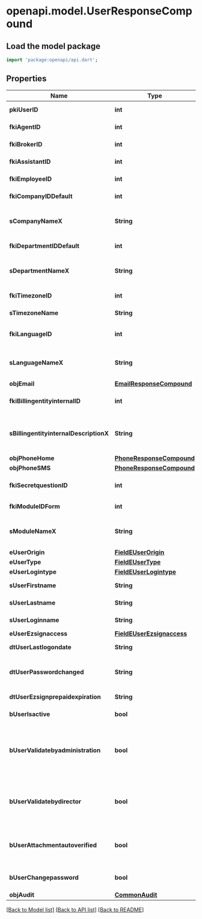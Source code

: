 # openapi.model.UserResponseCompound

## Load the model package
```dart
import 'package:openapi/api.dart';
```

## Properties
Name | Type | Description | Notes
------------ | ------------- | ------------- | -------------
**pkiUserID** | **int** | The unique ID of the User | 
**fkiAgentID** | **int** | The unique ID of the Agent. | [optional] 
**fkiBrokerID** | **int** | The unique ID of the Broker. | [optional] 
**fkiAssistantID** | **int** | The unique ID of the Assistant. | [optional] 
**fkiEmployeeID** | **int** | The unique ID of the Employee. | [optional] 
**fkiCompanyIDDefault** | **int** | The unique ID of the Company | 
**sCompanyNameX** | **String** | The Name of the Company in the language of the requester | 
**fkiDepartmentIDDefault** | **int** | The unique ID of the Department | 
**sDepartmentNameX** | **String** | The Name of the Department in the language of the requester | 
**fkiTimezoneID** | **int** | The unique ID of the Timezone | 
**sTimezoneName** | **String** | The description of the Timezone | 
**fkiLanguageID** | **int** | The unique ID of the Language.  Valid values:  |Value|Description| |-|-| |1|French| |2|English| | 
**sLanguageNameX** | **String** | The Name of the Language in the language of the requester | 
**objEmail** | [**EmailResponseCompound**](EmailResponseCompound.md) |  | 
**fkiBillingentityinternalID** | **int** | The unique ID of the Billingentityinternal. | 
**sBillingentityinternalDescriptionX** | **String** | The description of the Billingentityinternal in the language of the requester | 
**objPhoneHome** | [**PhoneResponseCompound**](PhoneResponseCompound.md) |  | [optional] 
**objPhoneSMS** | [**PhoneResponseCompound**](PhoneResponseCompound.md) |  | [optional] 
**fkiSecretquestionID** | **int** | The unique ID of the Secretquestion.  Valid values:  |Value|Description| |-|-| |1|The name of the hospital in which you were born| |2|The name of your grade school| |3|The last name of your favorite teacher| |4|Your favorite sports team| |5|Your favorite TV show| |6|Your favorite movie| |7|The name of the street on which you grew up| |8|The name of your first employer| |9|Your first car| |10|Your favorite food| |11|The name of your first pet| |12|Favorite musician/band| |13|What instrument you play| |14|Your father's middle name| |15|Your mother's maiden name| |16|Name of your eldest child| |17|Your spouse's middle name| |18|Favorite restaurant| |19|Childhood nickname| |20|Favorite vacation destination| |21|Your boat's name| |22|Date of Birth (YYYY-MM-DD)| |22|Secret Code| |22|Your reference code| | [optional] 
**fkiModuleIDForm** | **int** | The unique ID of the Module | [optional] 
**sModuleNameX** | **String** | The Name of the Module in the language of the requester | [optional] 
**eUserOrigin** | [**FieldEUserOrigin**](FieldEUserOrigin.md) |  | 
**eUserType** | [**FieldEUserType**](FieldEUserType.md) |  | 
**eUserLogintype** | [**FieldEUserLogintype**](FieldEUserLogintype.md) |  | 
**sUserFirstname** | **String** | The first name of the user | 
**sUserLastname** | **String** | The last name of the user | 
**sUserLoginname** | **String** | The login name of the User. | 
**eUserEzsignaccess** | [**FieldEUserEzsignaccess**](FieldEUserEzsignaccess.md) |  | 
**dtUserLastlogondate** | **String** | The last logon date of the User | [optional] 
**dtUserPasswordchanged** | **String** | The date at which the User's password was last changed | [optional] 
**dtUserEzsignprepaidexpiration** | **String** | The eZsign prepaid expiration date | [optional] 
**bUserIsactive** | **bool** | Whether the User is active or not | 
**bUserValidatebyadministration** | **bool** | Whether if the transactions in which the User is implicated must be validated by administrative personnel or not | [optional] 
**bUserValidatebydirector** | **bool** | Whether if the transactions in which the User is implicated must be validated by a director or not | [optional] 
**bUserAttachmentautoverified** | **bool** | Whether if Attachments uploaded by the User must be validated or not | [optional] 
**bUserChangepassword** | **bool** | Whether if the User is forced to change its password | 
**objAudit** | [**CommonAudit**](CommonAudit.md) |  | 

[[Back to Model list]](../README.md#documentation-for-models) [[Back to API list]](../README.md#documentation-for-api-endpoints) [[Back to README]](../README.md)


